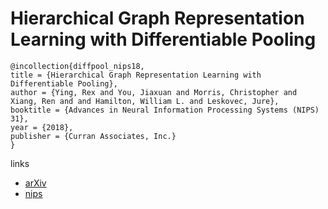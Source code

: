 # Hierarchical Graph Representation Learning with Differentiable Pooling

```
@incollection{diffpool_nips18,
title = {Hierarchical Graph Representation Learning with Differentiable Pooling},
author = {Ying, Rex and You, Jiaxuan and Morris, Christopher and  Xiang, Ren and and Hamilton, William L. and Leskovec, Jure},
booktitle = {Advances in Neural Information Processing Systems (NIPS) 31},
year = {2018},
publisher = {Curran Associates, Inc.}
}
```

links
- [arXiv](https://arxiv.org/abs/1806.08804)
- [nips](https://nips.cc/Conferences/2018/Schedule?showEvent=11471)
